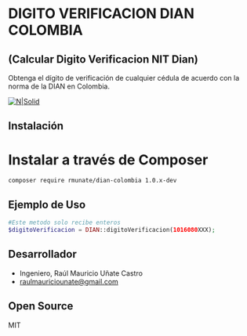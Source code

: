 # DIGITO VERIFICACION DIAN COLOMBIA #
## (Calcular Digito Verificacion NIT Dian) ##
Obtenga el dígito de verificación de cualquier cédula de acuerdo con la norma de la DIAN en Colombia. 

[![N|Solid](https://i.ibb.co/ZLzQTpm/Firma-Git-Hub.png)](#)

## Instalación
# Instalar a través de Composer

```console
composer require rmunate/dian-colombia 1.0.x-dev
```

## Ejemplo de Uso

```php
#Este metodo solo recibe enteros
$digitoVerificacion = DIAN::digitoVerificacion(1016080XXX);
```

## Desarrollador
- Ingeniero, Raúl Mauricio Uñate Castro
- raulmauriciounate@gmail.com

## Open Source
MIT
